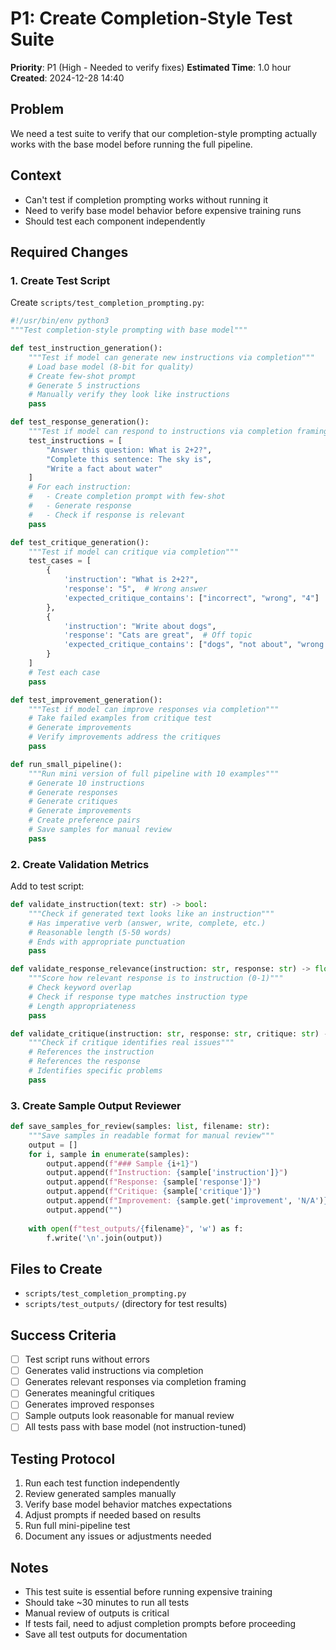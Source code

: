 # P1: Create Completion-Style Test Suite

**Priority**: P1 (High - Needed to verify fixes)
**Estimated Time**: 1.0 hour
**Created**: 2024-12-28 14:40

## Problem
We need a test suite to verify that our completion-style prompting actually works with the base model before running the full pipeline.

## Context
- Can't test if completion prompting works without running it
- Need to verify base model behavior before expensive training runs
- Should test each component independently

## Required Changes

### 1. Create Test Script
Create `scripts/test_completion_prompting.py`:
```python
#!/usr/bin/env python3
"""Test completion-style prompting with base model"""

def test_instruction_generation():
    """Test if model can generate new instructions via completion"""
    # Load base model (8-bit for quality)
    # Create few-shot prompt
    # Generate 5 instructions
    # Manually verify they look like instructions
    pass

def test_response_generation():
    """Test if model can respond to instructions via completion framing"""
    test_instructions = [
        "Answer this question: What is 2+2?",
        "Complete this sentence: The sky is",
        "Write a fact about water"
    ]
    # For each instruction:
    #   - Create completion prompt with few-shot
    #   - Generate response
    #   - Check if response is relevant
    pass

def test_critique_generation():
    """Test if model can critique via completion"""
    test_cases = [
        {
            'instruction': "What is 2+2?",
            'response': "5",  # Wrong answer
            'expected_critique_contains': ["incorrect", "wrong", "4"]
        },
        {
            'instruction': "Write about dogs",
            'response': "Cats are great",  # Off topic
            'expected_critique_contains': ["dogs", "not about", "wrong topic"]
        }
    ]
    # Test each case
    pass

def test_improvement_generation():
    """Test if model can improve responses via completion"""
    # Take failed examples from critique test
    # Generate improvements
    # Verify improvements address the critiques
    pass

def run_small_pipeline():
    """Run mini version of full pipeline with 10 examples"""
    # Generate 10 instructions
    # Generate responses  
    # Generate critiques
    # Generate improvements
    # Create preference pairs
    # Save samples for manual review
    pass
```

### 2. Create Validation Metrics
Add to test script:
```python
def validate_instruction(text: str) -> bool:
    """Check if generated text looks like an instruction"""
    # Has imperative verb (answer, write, complete, etc.)
    # Reasonable length (5-50 words)
    # Ends with appropriate punctuation
    pass

def validate_response_relevance(instruction: str, response: str) -> float:
    """Score how relevant response is to instruction (0-1)"""
    # Check keyword overlap
    # Check if response type matches instruction type
    # Length appropriateness
    pass

def validate_critique(instruction: str, response: str, critique: str) -> bool:
    """Check if critique identifies real issues"""
    # References the instruction
    # References the response
    # Identifies specific problems
    pass
```

### 3. Create Sample Output Reviewer
```python
def save_samples_for_review(samples: list, filename: str):
    """Save samples in readable format for manual review"""
    output = []
    for i, sample in enumerate(samples):
        output.append(f"### Sample {i+1}")
        output.append(f"Instruction: {sample['instruction']}")
        output.append(f"Response: {sample['response']}")
        output.append(f"Critique: {sample['critique']}")
        output.append(f"Improvement: {sample.get('improvement', 'N/A')}")
        output.append("")
    
    with open(f"test_outputs/{filename}", 'w') as f:
        f.write('\n'.join(output))
```

## Files to Create
- `scripts/test_completion_prompting.py`
- `scripts/test_outputs/` (directory for test results)

## Success Criteria
- [ ] Test script runs without errors
- [ ] Generates valid instructions via completion
- [ ] Generates relevant responses via completion framing
- [ ] Generates meaningful critiques
- [ ] Generates improved responses
- [ ] Sample outputs look reasonable for manual review
- [ ] All tests pass with base model (not instruction-tuned)

## Testing Protocol
1. Run each test function independently
2. Review generated samples manually
3. Verify base model behavior matches expectations
4. Adjust prompts if needed based on results
5. Run full mini-pipeline test
6. Document any issues or adjustments needed

## Notes
- This test suite is essential before running expensive training
- Should take ~30 minutes to run all tests
- Manual review of outputs is critical
- If tests fail, need to adjust completion prompts before proceeding
- Save all test outputs for documentation
